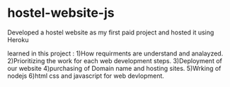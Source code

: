 # hostel-website-js
Developed a hostel website as my first paid project and hosted it using Heroku

learned in this project :
1)How requirments are understand and analayzed.
2)Prioritizing the work for each web development steps.
3)Deployment of our website
4)purchasing of Domain name and hosting sites.
5)Wrking of nodejs
6)html css and javascript for web devlopment.
